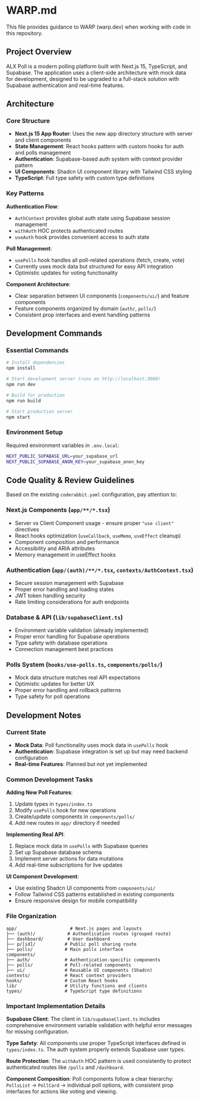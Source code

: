 # WARP.md

This file provides guidance to WARP (warp.dev) when working with code in this repository.

## Project Overview

ALX Poll is a modern polling platform built with Next.js 15, TypeScript, and Supabase. The application uses a client-side architecture with mock data for development, designed to be upgraded to a full-stack solution with Supabase authentication and real-time features.

## Architecture

### Core Structure
- **Next.js 15 App Router**: Uses the new app directory structure with server and client components
- **State Management**: React hooks pattern with custom hooks for auth and polls management
- **Authentication**: Supabase-based auth system with context provider pattern
- **UI Components**: Shadcn UI component library with Tailwind CSS styling
- **TypeScript**: Full type safety with custom type definitions

### Key Patterns

**Authentication Flow**:
- `AuthContext` provides global auth state using Supabase session management
- `withAuth` HOC protects authenticated routes
- `useAuth` hook provides convenient access to auth state

**Poll Management**:
- `usePolls` hook handles all poll-related operations (fetch, create, vote)
- Currently uses mock data but structured for easy API integration
- Optimistic updates for voting functionality

**Component Architecture**:
- Clear separation between UI components (`components/ui/`) and feature components
- Feature components organized by domain (`auth/`, `polls/`)
- Consistent prop interfaces and event handling patterns

## Development Commands

### Essential Commands
```bash
# Install dependencies
npm install

# Start development server (runs on http://localhost:3000)
npm run dev

# Build for production
npm run build

# Start production server
npm start
```

### Environment Setup
Required environment variables in `.env.local`:
```bash
NEXT_PUBLIC_SUPABASE_URL=your_supabase_url
NEXT_PUBLIC_SUPABASE_ANON_KEY=your_supabase_anon_key
```

## Code Quality & Review Guidelines

Based on the existing `coderabbit.yaml` configuration, pay attention to:

### Next.js Components (`app/**/*.tsx`)
- Server vs Client Component usage - ensure proper `"use client"` directives
- React hooks optimization (`useCallback`, `useMemo`, `useEffect` cleanup)
- Component composition and performance
- Accessibility and ARIA attributes
- Memory management in useEffect hooks

### Authentication (`app/(auth)/**/*.tsx`, `contexts/AuthContext.tsx`)
- Secure session management with Supabase
- Proper error handling and loading states
- JWT token handling security
- Rate limiting considerations for auth endpoints

### Database & API (`lib/supabaseClient.ts`)
- Environment variable validation (already implemented)
- Proper error handling for Supabase operations
- Type safety with database operations
- Connection management best practices

### Polls System (`hooks/use-polls.ts`, `components/polls/`)
- Mock data structure matches real API expectations
- Optimistic updates for better UX
- Proper error handling and rollback patterns
- Type safety for poll operations

## Development Notes

### Current State
- **Mock Data**: Poll functionality uses mock data in `usePolls` hook
- **Authentication**: Supabase integration is set up but may need backend configuration
- **Real-time Features**: Planned but not yet implemented

### Common Development Tasks

**Adding New Poll Features**:
1. Update types in `types/index.ts`
2. Modify `usePolls` hook for new operations
3. Create/update components in `components/polls/`
4. Add new routes in `app/` directory if needed

**Implementing Real API**:
1. Replace mock data in `usePolls` with Supabase queries
2. Set up Supabase database schema
3. Implement server actions for data mutations
4. Add real-time subscriptions for live updates

**UI Component Development**:
- Use existing Shadcn UI components from `components/ui/`
- Follow Tailwind CSS patterns established in existing components
- Ensure responsive design for mobile compatibility

### File Organization
```
app/                    # Next.js pages and layouts
├── (auth)/            # Authentication routes (grouped route)
├── dashboard/         # User dashboard
├── p/[id]/           # Public poll sharing route
├── polls/            # Main polls interface
components/
├── auth/             # Authentication-specific components  
├── polls/            # Poll-related components
├── ui/               # Reusable UI components (Shadcn)
contexts/             # React context providers
hooks/                # Custom React hooks
lib/                  # Utility functions and clients
types/                # TypeScript type definitions
```

### Important Implementation Details

**Supabase Client**: The client in `lib/supabaseClient.ts` includes comprehensive environment variable validation with helpful error messages for missing configuration.

**Type Safety**: All components use proper TypeScript interfaces defined in `types/index.ts`. The auth system properly extends Supabase user types.

**Route Protection**: The `withAuth` HOC pattern is used consistently to protect authenticated routes like `/polls` and `/dashboard`.

**Component Composition**: Poll components follow a clear hierarchy: `PollsList` → `PollCard` → individual poll options, with consistent prop interfaces for actions like voting and viewing.
